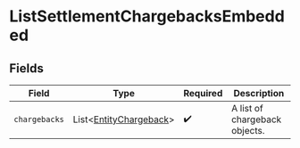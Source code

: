 # ListSettlementChargebacksEmbedded


## Fields

| Field                                                                  | Type                                                                   | Required                                                               | Description                                                            |
| ---------------------------------------------------------------------- | ---------------------------------------------------------------------- | ---------------------------------------------------------------------- | ---------------------------------------------------------------------- |
| `chargebacks`                                                          | List\<[EntityChargeback](../../models/components/EntityChargeback.md)> | :heavy_check_mark:                                                     | A list of chargeback objects.                                          |